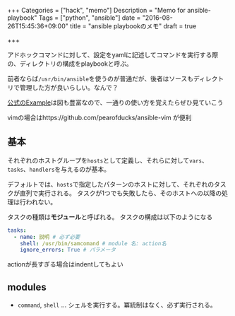+++
Categories = ["hack", "memo"]
Description = "Memo for ansible-playbook"
Tags = ["python", "ansible"]
date = "2016-08-26T15:45:36+09:00"
title = "ansible playbookのメモ"
draft = true

+++


アドホックコマンドに対して、設定をyamlに記述してコマンドを実行する際の、ディレクトリの構成をplaybookと呼ぶ。

前者ならば`/usr/bin/ansible`を使うのが普通だが、後者はソースもディレクトリで管理した方が良いらしい。なんで？

[公式のExample](https://github.com/ansible/ansible-examples)は図も豊富なので、一通りの使い方を覚えたらぜひ見ていこう

vimの場合はhttps://github.com/pearofducks/ansible-vim が便利

## 基本

それぞれのホストグループを`hosts`として定義し、それらに対して`vars`、`tasks`、`handlers`を与えるのが基本。

デフォルトでは、`hosts`で指定したパターンのホストに対して、それぞれのタスクが直列で実行される。
タスクが1つでも失敗したら、そのホストへの以降の処理は行われない。

タスクの種類は**モジュール**と呼ばれる。
タスクの構成は以下のようになる

```yaml
tasks:
  - name: 説明 # 必ず必要
    shell: /usr/bin/samcomand # module 名: action名
    ignore_errors: True # パラメータ
```

actionが長すぎる場合はindentしてもよい


## modules

* `command`, `shell` ... シェルを実行する。冪統制はなく、必ず実行される。


